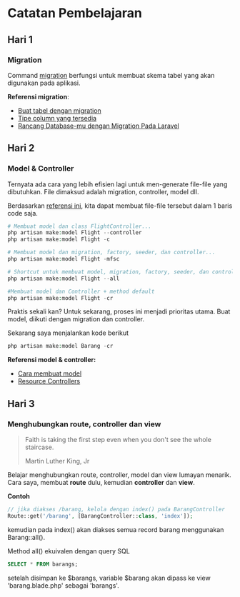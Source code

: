 # Catatan Pembelajaran

## Hari 1
### Migration

Command [migration](https://laravel.com/docs/8.x/migrations#creating-tables) berfungsi untuk membuat skema tabel yang akan digunakan pada aplikasi.

**Referensi migration**:
- [Buat tabel dengan migration](https://laravel.com/docs/8.x/migrations#creating-tables)
- [Tipe column yang tersedia](https://laravel.com/docs/8.x/migrations#available-column-types)
- [Rancang Database-mu dengan Migration Pada Laravel](https://medium.com/easyread/rancang-database-mu-dengan-migration-pada-laravel-28d419d0089e)

## Hari 2
### Model & Controller

Ternyata ada cara yang lebih efisien lagi untuk men-generate file-file yang dibutuhkan.
File dimaksud adalah migration, controller, model dll.

Berdasarkan [referensi ini](https://laravel.com/docs/8.x/eloquent#generating-model-classes), kita dapat membuat file-file tersebut dalam 1 baris code saja.

```php
# Membuat model dan class FlightController...
php artisan make:model Flight --controller
php artisan make:model Flight -c

# Membuat model dan migration, factory, seeder, dan controller...
php artisan make:model Flight -mfsc

# Shortcut untuk membuat model, migration, factory, seeder, dan controller...
php artisan make:model Flight --all

#Membuat model dan Controller + method default
php artisan make:model Flight -cr
```

Praktis sekali kan?
Untuk sekarang, proses ini menjadi prioritas utama.
Buat model, diikuti dengan migration dan controller.

Sekarang saya menjalankan kode berikut
```php
php artisan make:model Barang -cr
```

**Referensi model & controller:**
- [Cara membuat model](https://laravel.com/docs/8.x/eloquent#generating-model-classes)
- [Resource Controllers](https://laravel.com/docs/8.x/controllers#resource-controllers)

## Hari 3
### Menghubungkan route, controller dan view

> Faith is taking the first step even when you don't see the whole staircase. 
> 
> Martin Luther King, Jr

Belajar menghubungkan route, controller, model dan view lumayan menarik.
Cara saya, membuat **route** dulu, kemudian **controller** dan **view**.

**Contoh**
```php
// jika diakses /barang, kelola dengan index() pada BarangController
Route::get('/barang', [BarangController::class, 'index']);
```

kemudian pada index() akan diakses semua record barang menggunakan Barang::all(). 

Method all() ekuivalen dengan query SQL
```sql
SELECT * FROM barangs;
```

setelah disimpan ke $barangs, variable $barang akan dipass ke view 'barang.blade.php' sebagai 'barangs'.
